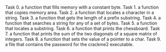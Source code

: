 Task 0. a function that fills memory with a constant byte.
Task 1. a function that copies memory area.
Task 2. a function that locates a character in a string.
Task 3. a function that gets the length of a prefix substring.
Task 4. a function that searches a string for any of a set of bytes.
Task 5. a function that locates a substring.
Task 6. a function that prints the chessboard.
Task 7. a function that prints the sum of the two diagonals of a square matrix of integers.
Task 8. a function that sets the value of a pointer to a char.
Task 9. a file that contains the password for the crackme2 executable.
